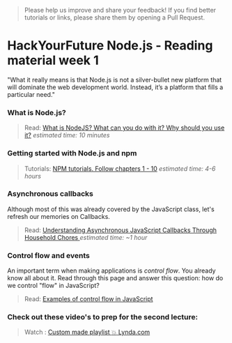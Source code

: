 > Please help us improve and share your feedback! If you find better tutorials or links, please share them by opening a Pull Request.

# HackYourFuture Node.js - Reading material week 1

"What it really means is that Node.js is not a silver-bullet new platform that will dominate the web development world. Instead, it’s a platform that fills a particular need."

### What is Node.js?
> Read: [What is NodeJS? What can you do with it? Why should you use it?](https://medium.com/@paynoattn/what-is-nodejs-what-can-you-do-with-it-why-should-you-use-it-8c8d6df32d6d#.qvbp8g4dq) _estimated time: 10 minutes_

### Getting started with Node.js and npm
> Tutorials: [NPM tutorials. Follow chapters 1 - 10](https://docs.npmjs.com/getting-started/installing-node) _estimated time: 4-6 hours_

### Asynchronous callbacks
Although most of this was already covered by the JavaScript class, let's refresh our memories on Callbacks.
> Read: [Understanding Asynchronous JavaScript Callbacks Through Household Chores
](https://medium.freecodecamp.com/understanding-asynchronous-javascript-callbacks-through-household-chores-e3de9a1dbd04#.8ilr4a7aj) _estimated time: ~1 hour_

### Control flow and events
An important term when making applications is _control flow_. You already know all about it. Read through this page and answer this question: how do we control "flow" in JavaScript?
> Read: [Examples of control flow in JavaScript](https://github.com/ummahusla/Codecademy-Exercise-Answers/tree/master/Language%20Skills/JavaScript/Unit%2005%20Control%20Flow/01%20More%20on%20Control%20Flow%20in%20JS)

### Check out these video's to prep for the second lecture:
>Watch : [Custom made playlist :boom: Lynda.com](https://www.lynda.com/SharedPlaylist/a034fd969ef945bb9ebbd9490cc75d5a)